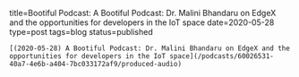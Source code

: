 
title=Bootiful Podcast: A Bootiful Podcast: Dr. Malini Bhandaru on EdgeX and the opportunities for developers in the IoT space
date=2020-05-28
type=post
tags=blog
status=published
~~~~~~
[(2020-05-28) A Bootiful Podcast: Dr. Malini Bhandaru on EdgeX and the opportunities for developers in the IoT space](/podcasts/60026531-40a7-4e6b-a404-7bc033172af9/produced-audio) 
            